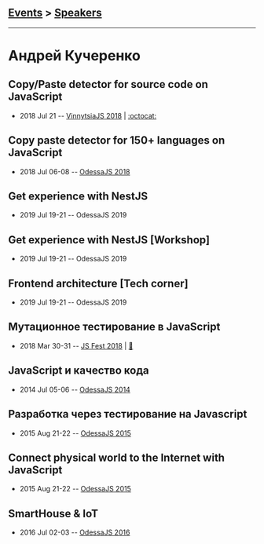 ## [Events](../README.md) > [Speakers](../speakers.md)
---

# Андрей Кучеренко

## Copy&#x2F;Paste detector for source code on JavaScript
- 2018 Jul 21 -- [VinnytsiaJS 2018](https://youtu.be/oRO6i2JKmDY)   | [:octocat:](https://github.com/kucherenko/jscpd) 
## Copy paste detector for 150+ languages on JavaScript
- 2018 Jul 06-08 -- [OdessaJS 2018](https://youtu.be/3wNEY6x5bIs)    
## Get experience with NestJS
- 2019 Jul 19-21 -- OdessaJS 2019    
## Get experience with NestJS [Workshop]
- 2019 Jul 19-21 -- OdessaJS 2019    
## Frontend architecture [Tech corner]
- 2019 Jul 19-21 -- OdessaJS 2019    
## Мутационное тестирование в JavaScript
- 2018 Mar 30-31 -- [JS Fest 2018](https://www.youtube.com/watch?v=tLgWMPn_CR0)  | [:notebook:](https://www.slideshare.net/JSFestUA/js-fest-2018-javascript)  
## JavaScript и качество кода
- 2014 Jul 05-06 -- [OdessaJS 2014](https://youtu.be/b3YT6-6egVM)    
## Разработка через тестирование на Javascript
- 2015 Aug 21-22 -- [OdessaJS 2015](https://youtu.be/UEDGvBmrgJ0)    
## Connect physical world to the Internet with JavaScript
- 2015 Aug 21-22 -- [OdessaJS 2015](https://youtu.be/zwZNaj998tg)    
## SmartHouse &amp; IoT
- 2016 Jul 02-03 -- [OdessaJS 2016](https://youtu.be/51I9ljAWVkg)    
